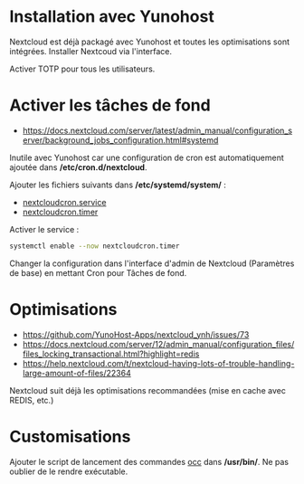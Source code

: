 # Installation avec Yunohost

Nextcloud est déjà packagé avec Yunohost et toutes les optimisations sont intégrées. Installer Nextcoud via l'interface.

Activer TOTP pour tous les utilisateurs.

# Activer les tâches de fond
- https://docs.nextcloud.com/server/latest/admin_manual/configuration_server/background_jobs_configuration.html#systemd

Inutile avec Yunohost car une configuration de cron est automatiquement ajoutée dans **/etc/cron.d/nextcloud**.

Ajouter les fichiers suivants dans **/etc/systemd/system/** :
- [nextcloudcron.service](etc/systemd/system/nextcloudcron.service)
- [nextcloudcron.timer](etc/systemd/system/nextcloudcron.timer)

Activer le service :
```bash
systemctl enable --now nextcloudcron.timer

```

Changer la configuration dans l'interface d'admin de Nextcloud (Paramètres de base) en mettant Cron pour Tâches de fond.

# Optimisations

- https://github.com/YunoHost-Apps/nextcloud_ynh/issues/73
- https://docs.nextcloud.com/server/12/admin_manual/configuration_files/files_locking_transactional.html?highlight=redis
- https://help.nextcloud.com/t/nextcloud-having-lots-of-trouble-handling-large-amount-of-files/22364

Nextcloud suit déjà les optimisations recommandées (mise en cache avec REDIS, etc.)

# Customisations

Ajouter le script de lancement des commandes [occ](./usr/bin/occ) dans **/usr/bin/**. Ne pas oublier de le rendre exécutable.